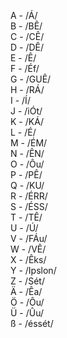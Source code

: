 
A - /Á/  
B - /BÊ/  
C - /CÊ/  
D - /DÊ/  
E - /Ê/  
F - /Éf/  
G - /GUÊ/  
H - /RÁ/  
I - /Í/  
J - /iÓt/  
K - /KÁ/  
L - /É/  
M - /ÉM/  
N - /ÊN/  
O - /Ôu/  
P - /PÊ/  
Q - /KU/  
R - /ÉRR/  
S - /ÉSS/  
T - /TÊ/  
U - /Ú/  
V - /FÁu/  
W - /VÊ/  
X - /Êks/  
Y - /Ipslon/  
Z - /Sét/  
Ä - /Êa/  
Ö - /Ôu/  
Ü - /Ûu/  
ß - /éssét/  
